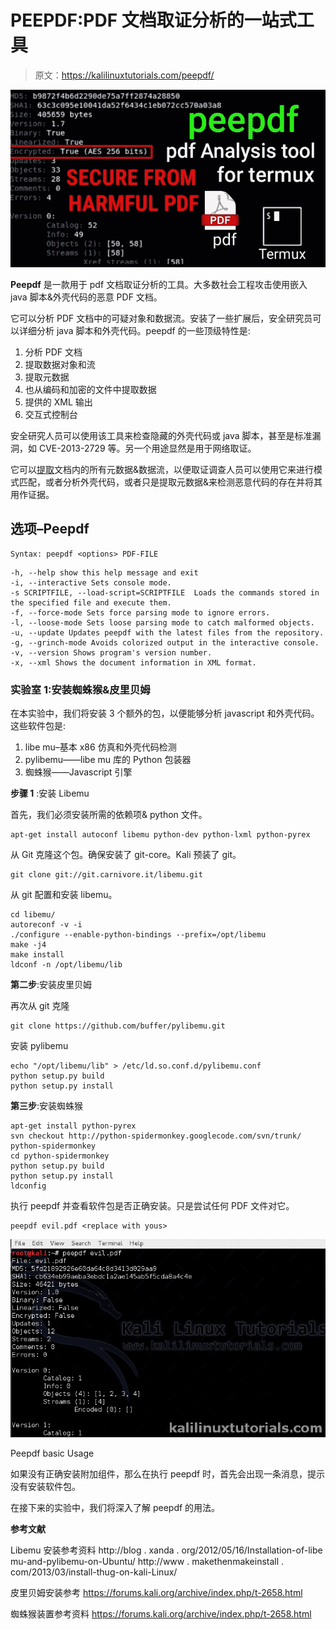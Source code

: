 # PEEPDF:PDF 文档取证分析的一站式工具

> 原文：<https://kalilinuxtutorials.com/peepdf/>

[![PEEPDF](img//45e14f75d5fd9b9dc2b2caaff0c12666.png "PEEPDF")](https://blogger.googleusercontent.com/img/b/R29vZ2xl/AVvXsEicZEeA-sqO_S3pRKVYMaKXgMcU7zLKVuyMD1SPbZD9cH2r-Om3J0PVPm1WjOsmWhaPu1W45x8QQd6q1VG2HR5MDpawbJe2j8dcwvQcAQKS50KgYJrn0ahsuAXckbDMQJLw3fjVbaKQ9gKqkOqBm0ZkfmHKtV2sazUiMPqHxyfq0N-d2attHPm3vPUX/s16000/PEEPDF.webp)

**Peepdf** 是一款用于 pdf 文档取证分析的工具。大多数社会工程攻击使用嵌入 java 脚本&外壳代码的恶意 PDF 文档。

它可以分析 PDF 文档中的可疑对象和数据流。安装了一些扩展后，安全研究员可以详细分析 java 脚本和外壳代码。peepdf 的一些顶级特性是:

1.  分析 PDF 文档
2.  提取数据对象和流
3.  提取元数据
4.  也从编码和加密的文件中提取数据
5.  提供的 XML 输出
6.  交互式控制台

安全研究人员可以使用该工具来检查隐藏的外壳代码或 java 脚本，甚至是标准漏洞，如 CVE-2013-2729 等。另一个用途显然是用于网络取证。

它可以[提取](http://eternal-todo.com/tools/peepdf-pdf-analysis-tool)文档内的所有元数据&数据流，以便取证调查人员可以使用它来进行模式匹配，或者分析外壳代码，或者只是提取元数据&来检测恶意代码的存在并将其用作证据。

## **选项–Peepdf**

```
Syntax: peepdf <options> PDF-FILE
```

```
-h, --help show this help message and exit
-i, --interactive Sets console mode.
-s SCRIPTFILE, --load-script=SCRIPTFILE  Loads the commands stored in the specified file and execute them.
-f, --force-mode Sets force parsing mode to ignore errors.
-l, --loose-mode Sets loose parsing mode to catch malformed objects.
-u, --update Updates peepdf with the latest files from the repository.
-g, --grinch-mode Avoids colorized output in the interactive console.
-v, --version Shows program's version number.
-x, --xml Shows the document information in XML format.
```

### 实验室 1:安装蜘蛛猴&皮里贝姆

在本实验中，我们将安装 3 个额外的包，以便能够分析 javascript 和外壳代码。这些软件包是:

1.  libe mu–基本 x86 仿真和外壳代码检测
2.  pylibemu——libe mu 库的 Python 包装器
3.  蜘蛛猴——Javascript 引擎

**步骤 1** :安装 Libemu

首先，我们必须安装所需的依赖项& python 文件。

```
apt-get install autoconf libemu python-dev python-lxml python-pyrex
```

从 Git 克隆这个包。确保安装了 git-core。Kali 预装了 git。

```
git clone git://git.carnivore.it/libemu.git
```

从 git 配置和安装 libemu。

```
cd libemu/
autoreconf -v -i
./configure --enable-python-bindings --prefix=/opt/libemu
make -j4
make install
ldconf -n /opt/libemu/lib
```

**第二步**:安装皮里贝姆

再次从 git 克隆

```
git clone https://github.com/buffer/pylibemu.git
```

安装 pylibemu

```
echo "/opt/libemu/lib" > /etc/ld.so.conf.d/pylibemu.conf
python setup.py build
python setup.py install
```

**第三步**:安装蜘蛛猴

```
apt-get install python-pyrex
svn checkout http://python-spidermonkey.googlecode.com/svn/trunk/ python-spidermonkey
cd python-spidermonkey
python setup.py build
python setup.py install
ldconfig
```

执行 peepdf 并查看软件包是否正确安装。只是尝试任何 PDF 文件对它。

```
peepdf evil.pdf <replace with yous>
```

[![peepdf](img//4b08b03dea4c36479c9c738c47a1aa6a.png)](http://kalilinuxtutorials.com/peepdf/peepdf1/)

Peepdf basic Usage

如果没有正确安装附加组件，那么在执行 peepdf 时，首先会出现一条消息，提示没有安装软件包。

在接下来的实验中，我们将深入了解 peepdf 的用法。

**参考文献**

Libemu 安装参考资料
http://blog . xanda . org/2012/05/16/Installation-of-libe mu-and-pylibemu-on-Ubuntu/
http://www . makethenmakeinstall . com/2013/03/install-thug-on-kali-Linux/

皮里贝姆安装参考
https://forums.kali.org/archive/index.php/t-2658.html

蜘蛛猴装置参考资料
https://forums.kali.org/archive/index.php/t-2658.html